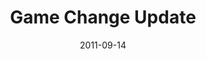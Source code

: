 ---
layout: media
category: media
title: "Game Change Update"
date: 2011-09-14
description: "Game Change Update - September 2011"
video: "http://s3.amazonaws.com/crossroads-media/other-media/video/091211_gamechange.mp4"
video-poster: "http://s3.amazonaws.com/crossroads-media/images/gamechange_still1.jpg"
---